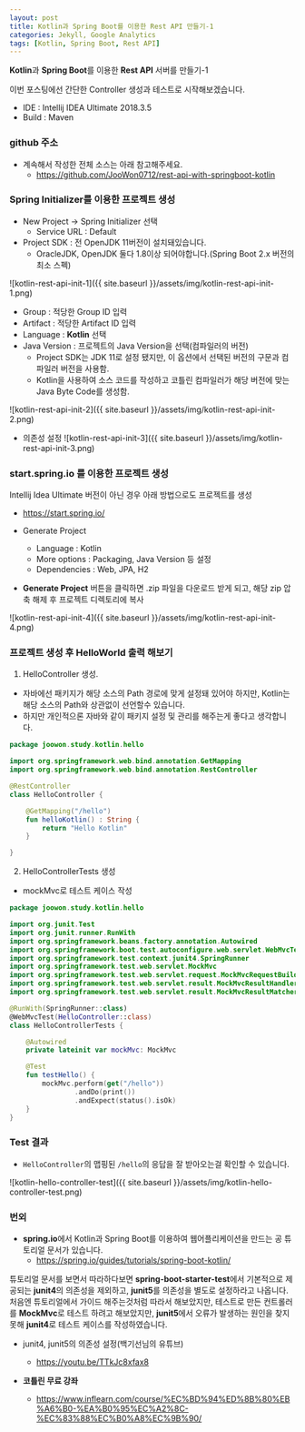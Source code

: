 ```yaml
---
layout: post
title: Kotlin과 Spring Boot를 이용한 Rest API 만들기-1
categories: Jekyll, Google Analytics
tags: [Kotlin, Spring Boot, Rest API]
---
```


**Kotlin**과 **Spring Boot**를 이용한 **Rest API** 서버를 만들기-1

이번 포스팅에선 간단한 Controller 생성과 테스트로 시작해보겠습니다.

- IDE : Intellij IDEA  Ultimate 2018.3.5
- Build : Maven

### github 주소
- 계속해서 작성한 전체 소스는 아래 참고해주세요.
    - <https://github.com/JooWon0712/rest-api-with-springboot-kotlin>

### Spring Initializer를 이용한 프로젝트 생성
- New Project -> Spring Initializer 선택
    - Service URL : Default
- Project SDK : 전 OpenJDK 11버전이 설치돼있습니다.
    - OracleJDK, OpenJDK 둘다 1.8이상 되어야합니다.(Spring Boot 2.x 버전의 최소 스펙)

![kotlin-rest-api-init-1]({{ site.baseurl }}/assets/img/kotlin-rest-api-init-1.png)

- Group : 적당한 Group ID 입력
- Artifact : 적당한 Artifact ID 입력
- Language : **Kotlin** 선택
- Java Version : 프로젝트의 Java Version을 선택(컴파일러의 버전)
    - Project SDK는 JDK 11로 설정 됐지만, 이 옵션에서 선택된 버전의 구문과 컴파일러 버전을 사용함.
    - Kotlin을 사용하여 소스 코드를 작성하고 코틀린 컴파일러가 해당 버전에 맞는 Java Byte Code를 생성함.

![kotlin-rest-api-init-2]({{ site.baseurl }}/assets/img/kotlin-rest-api-init-2.png)

- 의존성 설정
![kotlin-rest-api-init-3]({{ site.baseurl }}/assets/img/kotlin-rest-api-init-3.png)


### start.spring.io 를 이용한 프로젝트 생성
Intellij Idea Ultimate 버전이 아닌 경우 아래 방법으로도 프로젝트를 생성

- <https://start.spring.io/>
- Generate Project
    - Language : Kotlin
    - More options : Packaging, Java Version 등 설정
    - Dependencies : Web, JPA, H2

- **Generate Project** 버튼을 클릭하면 .zip 파일을 다운로드 받게 되고, 해당 zip 압축 해제 후 프로젝트 디렉토리에 복사
    
![kotlin-rest-api-init-4]({{ site.baseurl }}/assets/img/kotlin-rest-api-init-4.png)

### 프로젝트 생성 후 HelloWorld 출력 해보기

1. HelloController 생성.
- 자바에선 패키지가 해당 소스의 Path 경로에 맞게 설정돼 있어야 하지만, Kotlin는 해당 소스의 Path와 상관없이 선언할수 있습니다.
- 하지만 개인적으론 자바와 같이 패키지 설정 및 관리를 해주는게 좋다고 생각합니다.

~~~kotlin
package joowon.study.kotlin.hello

import org.springframework.web.bind.annotation.GetMapping
import org.springframework.web.bind.annotation.RestController

@RestController
class HelloController {

    @GetMapping("/hello")
    fun helloKotlin() : String {
        return "Hello Kotlin"
    }

}
~~~

2. HelloControllerTests 생성
- mockMvc로 테스트 케이스 작성

~~~kotlin
package joowon.study.kotlin.hello

import org.junit.Test
import org.junit.runner.RunWith
import org.springframework.beans.factory.annotation.Autowired
import org.springframework.boot.test.autoconfigure.web.servlet.WebMvcTest
import org.springframework.test.context.junit4.SpringRunner
import org.springframework.test.web.servlet.MockMvc
import org.springframework.test.web.servlet.request.MockMvcRequestBuilders.get
import org.springframework.test.web.servlet.result.MockMvcResultHandlers.print
import org.springframework.test.web.servlet.result.MockMvcResultMatchers.status

@RunWith(SpringRunner::class)
@WebMvcTest(HelloController::class)
class HelloControllerTests {

    @Autowired
    private lateinit var mockMvc: MockMvc

    @Test
    fun testHello() {
        mockMvc.perform(get("/hello"))
                .andDo(print())
                .andExpect(status().isOk)
    }
}
~~~

### Test 결과
- <code>HelloController</code>의 맵핑된 <code>/hello</code>의 응답을 잘 받아오는걸 확인할 수 있습니다.

![kotlin-hello-controller-test]({{ site.baseurl }}/assets/img/kotlin-hello-controller-test.png)

### 번외

- **spring.io**에서 Kotlin과 Spring Boot를 이용하여 웹어플리케이션을 만드는 공 튜토리얼 문서가 있습니다.
    - <https://spring.io/guides/tutorials/spring-boot-kotlin/>

튜토리얼 문서를 보면서 따라하다보면 **spring-boot-starter-test**에서 기본적으로 제공되는 **junit4**의 의존성을 제외하고, **junit5**를 의존성을 별도로 설정하라고 나옵니다.
처음엔 튜토리얼에서 가이드 해주는것처럼 따라서 해보았지만, 테스트로 만든 컨트롤러를 **MockMvc**로 테스트 하려고 해보았지만, **junit5**에서 오류가 발생하는 원인을 찾지 못해 **junit4**로 테스트 케이스를 작성하였습니다.

- junit4, junit5의 의존성 설정(백기선님의 유튜브)
    - <https://youtu.be/TTkJc8xfax8>

- **코틀린 무료 강좌**
    - <https://www.inflearn.com/course/%EC%BD%94%ED%8B%80%EB%A6%B0-%EA%B0%95%EC%A2%8C-%EC%83%88%EC%B0%A8%EC%9B%90/>